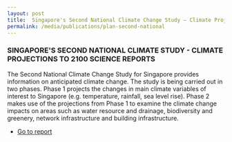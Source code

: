 ```yaml
---
layout: post
title:  Singapore's Second National Climate Change Study – Climate Projections to 2100 Science Report
permalink: /media/publications/plan-second-national
---
```


### SINGAPORE'S SECOND NATIONAL CLIMATE STUDY - CLIMATE PROJECTIONS TO 2100 SCIENCE REPORTS

The Second National Climate Change Study for Singapore provides information on anticipated climate change. The study is being carried out in two phases. Phase 1 projects the changes in main climate variables of interest to Singapore (e.g. temperature, rainfall, sea level rise). Phase 2 makes use of the projections from Phase 1 to examine the climate change impacts on areas such as water resource and drainage, biodiversity and greenery, network infrastructure and building infrastructure.


* [<a href="http://ccrs.weather.gov.sg/Publications-Second-National-Climate-Change-Study-Science-Reports" target="_blank">Go to report</a>](http://ccrs.weather.gov.sg/Publications-Second-National-Climate-Change-Study-Science-Reports)
